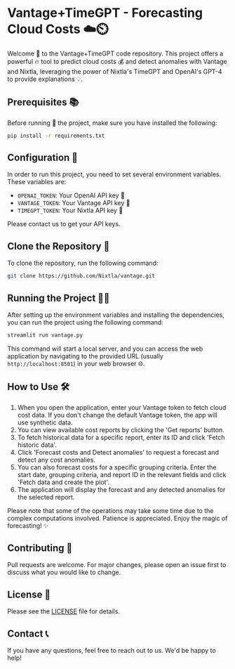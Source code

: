 # Vantage+TimeGPT - Forecasting Cloud Costs ☁️⏲️

Welcome 🙏 to the Vantage+TimeGPT code repository. This project offers a powerful 🔥 tool to predict cloud costs 💰 and detect anomalies with Vantage and Nixtla, leveraging the power of Nixtla's TimeGPT and OpenAI's GPT-4 to provide explanations 💡.

## Prerequisites 📚

Before running 🏃 the project, make sure you have installed the following:

```bash
pip install -r requirements.txt
```

## Configuration 🔧

In order to run this project, you need to set several environment variables. These variables are:

- `OPENAI_TOKEN`: Your OpenAI API key 🔑
- `VANTAGE_TOKEN`: Your Vantage API key 🔑
- `TIMEGPT_TOKEN`: Your Nixtla API key 🔑

Please contact us to get your API keys.

## Clone the Repository 🔄

To clone the repository, run the following command:

```bash
git clone https://github.com/Nixtla/vantage.git
```

## Running the Project 🏃‍♀️

After setting up the environment variables and installing the dependencies, you can run the project using the following command:

```bash
streamlit run vantage.py
```

This command will start a local server, and you can access the web application by navigating to the provided URL (usually `http://localhost:8501`) in your web browser 🌐.

## How to Use 🛠️

1. When you open the application, enter your Vantage token to fetch cloud cost data. If you don't change the default Vantage token, the app will use synthetic data.
2. You can view available cost reports by clicking the 'Get reports' button. 
3. To fetch historical data for a specific report, enter its ID and click 'Fetch historic data'.
4. Click 'Forecast costs and Detect anomalies' to request a forecast and detect any cost anomalies.
5. You can also forecast costs for a specific grouping criteria. Enter the start date, grouping criteria, and report ID in the relevant fields and click 'Fetch data and create the plot'.
6. The application will display the forecast and any detected anomalies for the selected report.

Please note that some of the operations may take some time due to the complex computations involved. Patience is appreciated. Enjoy the magic of forecasting! ✨

## Contributing 👥

Pull requests are welcome. For major changes, please open an issue first to discuss what you would like to change.

## License 📃

Please see the [LICENSE](LICENSE.md) file for details.

## Contact 📞

If you have any questions, feel free to reach out to us. We'd be happy to help!